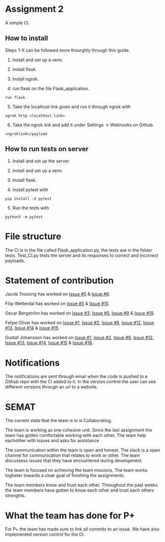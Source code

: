 # Assignment 2

A simple CI.

## How to install

Steps 1-X can be followed more thourghly through this guide.

1. Install and set up a venv.

2. Install flask.

3. Install ngrok. 

4. run flask on the file Flask_application.

```
run flask
```

5. Take the localhost link given and run it through ngrok with 

```
ngrok http <localhost link>
```

6. Take the ngrok link and add it under Settings -> Webhooks on Github. 
```
<ngroklink>/payload
```

## How to run tests on server

1. Install and set up the server

2. Install and set up a venv.

3. Install flask.

4. Install pytest with

```
pip install -U pytest
```

5. Run the tests with
```
python3 -m pytest
```

# File structure

The CI is in the file called Flask_application.py, the tests are in the folder tests. Test_CI.py tests the server and its responses to correct and incorrect payloads.

# Statement of contribution

Jacob Trossing has worked on [Issue #5](https://github.com/OscarLBergstrom/Assign-2/issues/5) & [Issue #6](https://github.com/OscarLBergstrom/Assign-2/issues/6).

Filip Wetterdal has worked on [Issue #5](https://github.com/OscarLBergstrom/Assign-2/issues/5) & [Issue #15](https://github.com/OscarLBergstrom/Assign-2/issues/15).

Oscar Bergström has worked on [Issue #3](https://github.com/OscarLBergstrom/Assign-2/issues/3), [Issue #5](https://github.com/OscarLBergstrom/Assign-2/issues/5), [Issue #9](https://github.com/OscarLBergstrom/Assign-2/issues/9) & [Issue #19](https://github.com/OscarLBergstrom/Assign-2/issues/19).

Felipe Oliver has worked on [Issue #1](https://github.com/OscarLBergstrom/Assign-2/issues/1), [Issue #2](https://github.com/OscarLBergstrom/Assign-2/issues/2), [Issue #8](https://github.com/OscarLBergstrom/Assign-2/issues/8), [Issue #12](https://github.com/OscarLBergstrom/Assign-2/issues/12), [Issue #13](https://github.com/OscarLBergstrom/Assign-2/issues/13), [Issue #14](https://github.com/OscarLBergstrom/Assign-2/issues/14) & [Issue #15](https://github.com/OscarLBergstrom/Assign-2/issues/15).

Gustaf Johansson has worked on [Issue #1](https://github.com/OscarLBergstrom/Assign-2/issues/1), [Issue #2](https://github.com/OscarLBergstrom/Assign-2/issues/2), [Issue #8](https://github.com/OscarLBergstrom/Assign-2/issues/8), [Issue #12](https://github.com/OscarLBergstrom/Assign-2/issues/12), [Issue #13](https://github.com/OscarLBergstrom/Assign-2/issues/13), [Issue #14](https://github.com/OscarLBergstrom/Assign-2/issues/14), [Issue #15](https://github.com/OscarLBergstrom/Assign-2/issues/15) & [Issue #18](https://github.com/OscarLBergstrom/Assign-2/issues/18).

# Notifications

The notifications are sent through email when the code is pushed to a Github repo with the CI added to it. In the version control the user can see different versions through an url to a website.

# SEMAT
The current state that the team is in is Collaborating.

The team is working as one cohesive unit. Since the last assignment the team has gotten comfortable working with each other. The team help eachother with issues and asks for assistance  

The communication within the team is open and honest. The slack is a open channel for communication that relates to work or other. The team discussess issues that they have encountered during development. 

The team is focused on achieving the team missions. The team works togheter towards a clear goal of finishing the assignments. 

The team members know and trust each other. Throughout the past weeks the team members have gotten to know each other and trust each others strenghts. 

# What the team has done for P+
For P+ the team has made sure to link all commits to an issue. We have also implemented version control for the CI.
